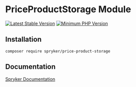 # PriceProductStorage Module
[![Latest Stable Version](https://poser.pugx.org/spryker/price-product-storage/v/stable.svg)](https://packagist.org/packages/spryker/price-product-storage)
[![Minimum PHP Version](https://img.shields.io/badge/php-%3E%3D%208.0-8892BF.svg)](https://php.net/)

## Installation

```
composer require spryker/price-product-storage
```

## Documentation

[Spryker Documentation](https://spryker.github.io)
